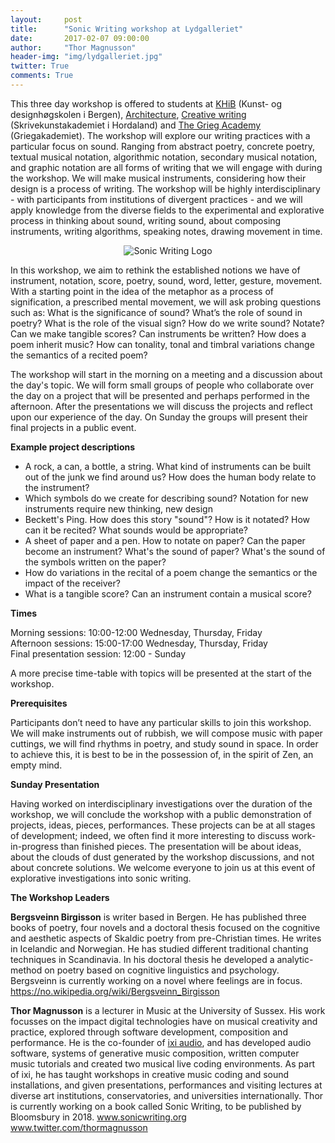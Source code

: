 ```yaml
---
layout:     post
title:      "Sonic Writing workshop at Lydgalleriet"
date:       2017-02-07 09:00:00
author:     "Thor Magnusson"
header-img: "img/lydgalleriet.jpg"
twitter: True
comments: True
---
```


This three day workshop is offered to students at <a href="http://www.khib.no">KHiB</a> (Kunst- og designhøgskolen i Bergen), <a href="http://www.bas.org/en/About-BAS">Architecture</a>, <a href="http://www.skrivekunst.no">Creative writing</a> (Skrivekunstakademiet i Hordaland) and <a href="http://www.uib.no/en/grieg">The Grieg Academy</a> (Griegakademiet). The workshop will explore our writing practices with a particular focus on sound. Ranging from abstract poetry, concrete poetry, textual musical notation, algorithmic notation, secondary musical notation, and graphic notation are all forms of writing that we will engage with during the workshop. We will make musical instruments, considering how their design is a process of writing. The workshop will be highly interdisciplinary - with participants from institutions of divergent practices - and we will apply knowledge from the diverse fields to the experimental and explorative process in thinking about sound, writing sound, about composing instruments, writing algorithms, speaking notes, drawing movement in time. 

<p><center><img src="{{ site.baseurl }}/img/logo.png" alt="Sonic Writing Logo">
</center></p>

In this workshop, we aim to rethink the established notions we have of instrument, notation, score, poetry, sound, word, letter, gesture, movement. With a starting point in the idea of the metaphor as a process of signification, a prescribed mental movement, we will ask probing questions such as: What is the significance of sound? What’s the role of sound in poetry? What is the role of the visual sign? How do we write sound? Notate? Can we make tangible scores? Can instruments be written? How does a poem inherit music? How can tonality, tonal and timbral variations change the semantics of a recited poem?

The workshop will start in the morning on a meeting and a discussion about the day's topic. We will form small groups of people who collaborate over the day on a project that will be presented and perhaps performed in the afternoon. After the presentations we will discuss the projects and reflect upon our experience of the day. On Sunday the groups will present their final projects in a public event.

<b>Example project descriptions</b>

<ul>

<li> A rock, a can, a bottle, a string. What kind of instruments can be built out of the junk we find around us? How does the human body relate to the instrument?</li> 
<li> Which symbols do we create for describing sound? Notation for new instruments require new thinking, new design</li>
<li> Beckett's Ping. How does this story "sound"? How is it notated? How can it be recited? What sounds would be appropriate?</li> 
<li> A sheet of paper and a pen. How to notate on paper? Can the paper become an instrument? What's the sound of paper? What's the sound of the symbols written on the paper?</li>
<li> How do variations in the recital of a poem change the semantics or the impact of the receiver?</li>
<li> What is a tangible score? Can an instrument contain a musical score?</li> 
</ul>

<b>Times</b>

Morning sessions: 10:00-12:00  Wednesday, Thursday, Friday <br>
Afternoon sessions: 15:00-17:00 Wednesday, Thursday, Friday <br>
Final presentation session: 12:00 - Sunday <br>

A more precise time-table with topics will be presented at the start of the workshop.

<b>Prerequisites</b>

Participants don’t need to have any particular skills to join this workshop. We will make instruments out of rubbish, we will compose music with paper cuttings, we will find rhythms in poetry, and study sound in space. In order to achieve this, it is best to be in the possession of, in the spirit of Zen, an empty mind.


<b>Sunday Presentation</b>

Having worked on interdisciplinary investigations over the duration of the workshop, we will conclude the workshop with a public demonstration of projects, ideas, pieces, performances. These projects can be at all stages of development; indeed, we often find it more interesting to discuss work-in-progress than finished pieces. The presentation will be about ideas, about the clouds of dust generated by the workshop discussions, and not about concrete solutions. We welcome everyone to join us at this event of explorative investigations into sonic writing. 


<b>The Workshop Leaders</b>

<b>Bergsveinn Birgisson</b> is writer based in Bergen. He has published three books of poetry, four novels and a doctoral thesis focused on the cognitive and aesthetic aspects of Skaldic poetry from pre-Christian times. He writes in Icelandic and Norwegian. He has studied different traditional chanting techniques in Scandinavia. In his doctoral thesis he developed a analytic-method on poetry based on cognitive linguistics and psychology. Bergsveinn is currently working on a novel where feelings are in focus. 
https://no.wikipedia.org/wiki/Bergsveinn_Birgisson

<b>Thor Magnusson</b> is a lecturer in Music at the University of Sussex. His work focusses on the impact digital technologies have on musical creativity and practice, explored through software development, composition and performance. He is the co-founder of <a href="http://www.ixi-audio.net">ixi audio</a>, and has developed audio software, systems of generative music composition, written computer music tutorials and created two musical live coding environments. As part of ixi, he has taught workshops in creative music coding and sound installations, and given presentations, performances and visiting lectures at diverse art institutions, conservatories, and universities internationally. Thor is currently working on a book called Sonic Writing, to be published by Bloomsbury in 2018.
www.sonicwriting.org 
www.twitter.com/thormagnusson
